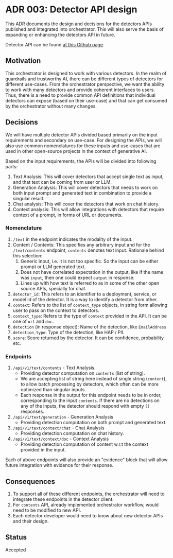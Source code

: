 # ADR 003: Detector API design

This ADR documents the design and decisions for the detectors APIs published and integrated into orchestrator. This will also serve the basis of expanding or enhancing the detectors API in future.

Detector API can be found [at this Github page](https://foundation-model-stack.github.io/fms-guardrails-orchestrator/?urls.primaryName=Detector+API).

## Motivation

This orchestrator is designed to work with various detectors. In the realm of guardrails and trustworthy AI, there can be different types of detectors for different use-cases. From the orchestrator perspective, we want the ability to work with many detectors and provide coherent interfaces to users. Thus, there is a need to provide common API definitions that individual detectors can expose (based on their use-case) and that can get consumed by the orchestrator without many changes.

## Decisions

We will have multiple detector APIs divided based primarily on the input requirements and secondary on use-case. For designing the APIs, we will also use common nomenclatures for these inputs and use-cases that are used in other open-source projects in the context of generative AI.

Based on the input requirements, the APIs will be divided into following parts:
1. Text Analysis: This will cover detectors that accept single text as input, and that text can be coming from user or LLM.
1. Generation Analysis: This will cover detectors that needs to work on both input prompt and generated text in combination to provide a singular result.
1. Chat analysis: This will cover the detectors that work on chat history.
1. Context analysis: This will allow integrations with detectors that require context of a prompt, in forms of URL or documents.

### Nomenclature
1. `/text` in the endpoint indicates the modality of the input.
1. Content / Contents: This specifies any arbitrary input and for the `/text/contents` endpoint, `contents` denotes text input. Rationale behind this selection:
    1. Generic input, i.e. it is not too specific. So the input can be either prompt or LLM generated text.
    1. Does not have correlated expectation in the output, like if the name was `input`, then one could expect `output` in response.
    1. Lines up with how text is referred to as in some of the other open source APIs, specially for chat.
1. `detector_id`: This refers to an identifier to a deployment, service, or model id of the detector. It is a way to identify a detector from other.
1. `context`: Refers to the list of `context_type` objects, in string form allowing user to pass on the context to detectors.
1. `context_type`: Refers to the type of `context` provided in the API. It can be one of `url` and `doc`. 
1. `detection` (in response object): Name of the detection, like `EmailAddress`
1. `detection_type`: Type of the detection, like HAP / PII.
1. `score`: Score returned by the detector. It can be confidence, probability etc.

### Endpoints

1. `/api/v1/text/contents` - Text Analysis.
    - Providing detector computation on `contents` (list of string).
    - We are accepting list of string here instead of single string (`content`), to allow batch processing by detectors, which often can be more optimized than singular inputs.
    - Each response in the output for this endpoint needs to be in order, corresponding to the input `contents`. If there are no detections on any of the inputs, the detector should respond with empty `[]` responses.
1. `/api/v1/text/generation` - Generation Analysis
    - Providing detection computation on both prompt and generated text.
1. `/api/v1/text/context/chat` - Chat Analysis
    - Providing detection computation on chat history.
1. `/api/v1/text/context/doc` - Context Analysis
    - Providing detection computation of content w.r.t the context provided in the input.

Each of above endpoints will also provide an "evidence" block that will allow future integration with evidence for their response.

## Consequences

1. To support all of these different endpoints, the orchestrator will need to integrate these endpoints in the detector client.
1. For `contents` API, already implemented orchestrator workflow, would need to be modified to new API.
1. Each detector developer would need to know about new detector APIs and their design.

## Status

Accepted
